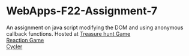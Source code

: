 # WebApps-F22-Assignment-7
An assignment on java script modifying the DOM and using anonymous callback functions.
Hosted at
[Treasure hunt Game](https://44-563-web-apps-f22.github.io/44563-webapps-assignment-7-DhruvaTejaSamala/treasure.html) <br>
[Reaction Game](https://44-563-web-apps-f22.github.io/44563-webapps-assignment-7-DhruvaTejaSamala/reaction.html) <br>
[Cycler](https://44-563-web-apps-f22.github.io/44563-webapps-assignment-7-DhruvaTejaSamala/cycler.html)

